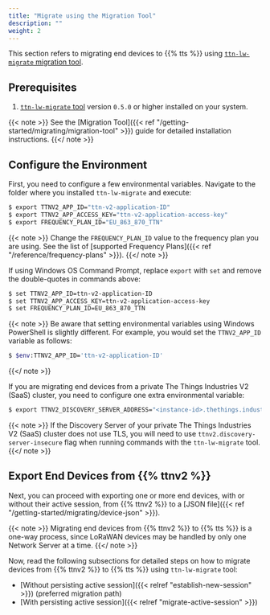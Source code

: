 ```yaml
---
title: "Migrate using the Migration Tool"
description: ""
weight: 2
---
```


This section refers to migrating end devices to {{% tts %}} using [`ttn-lw-migrate` migration tool](https://github.com/TheThingsNetwork/lorawan-stack-migrate).

<!--more-->

## Prerequisites

1. [`ttn-lw-migrate` tool](https://github.com/TheThingsNetwork/lorawan-stack-migrate) version `0.5.0` or higher installed on your system.

{{< note >}} See the [Migration Tool]({{< ref "/getting-started/migrating/migration-tool" >}}) guide for detailed installation instructions. {{</ note >}}

## Configure the Environment

First, you need to configure a few environmental variables. Navigate to the folder where you installed `ttn-lw-migrate` and execute:

```bash
$ export TTNV2_APP_ID="ttn-v2-application-ID"
$ export TTNV2_APP_ACCESS_KEY="ttn-v2-application-access-key"
$ export FREQUENCY_PLAN_ID="EU_863_870_TTN"
```

{{< note >}} Change the `FREQUENCY_PLAN_ID` value to the frequency plan you are using. See the list of [supported Frequency Plans]({{< ref "/reference/frequency-plans" >}}). {{</ note >}}

If using Windows OS Command Prompt, replace `export` with `set` and remove the double-quotes in commands above:

```bash
$ set TTNV2_APP_ID=ttn-v2-application-ID
$ set TTNV2_APP_ACCESS_KEY=ttn-v2-application-access-key
$ set FREQUENCY_PLAN_ID=EU_863_870_TTN
```

{{< note >}} Be aware that setting environmental variables using Windows PowerShell is slightly different. For example, you would set the `TTNV2_APP_ID` variable as follows:

```bash
$ $env:TTNV2_APP_ID='ttn-v2-application-ID'
```
{{</ note >}}

If you are migrating end devices from a private The Things Industries V2 (SaaS) cluster, you need to configure one extra environmental variable:

```bash
$ export TTNV2_DISCOVERY_SERVER_ADDRESS="<instance-id>.thethings.industries:1900"
```

{{< note >}} If the Discovery Server of your private The Things Industries V2 (SaaS) cluster does not use TLS, you will need to use `ttnv2.discovery-server-insecure` flag when running commands with the `ttn-lw-migrate` tool. {{</ note >}}

## Export End Devices from {{% ttnv2 %}}

Next, you can proceed with exporting one or more end devices, with or without their active session, from {{% ttnv2 %}} to a [JSON file]({{< ref "/getting-started/migrating/device-json" >}}).

{{< note >}} Migrating end devices from {{% ttnv2 %}} to {{% tts %}} is a one-way process, since LoRaWAN devices may be handled by only one Network Server at a time. {{</ note >}}

Now, read the following subsections for detailed steps on how to migrate devices from {{% ttnv2 %}} to {{% tts %}} using `ttn-lw-migrate` tool:

- [Without persisting active session]({{< relref "establish-new-session" >}}) (preferred migration path)
- [With persisting active session]({{< relref "migrate-active-session" >}})
